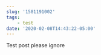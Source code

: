 ```yaml
---
slug: '1581191002'
tags:
    - test
date: '2020-02-08T14:43:22-05:00'
---
```


Test post please ignore